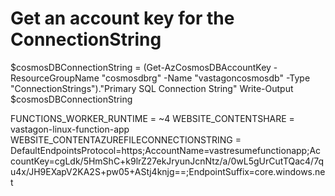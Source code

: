 # Get an account key for the ConnectionString

$cosmosDBConnectionString = (Get-AzCosmosDBAccountKey -ResourceGroupName "cosmosdbrg" -Name "vastagoncosmosdb" -Type "ConnectionStrings")."Primary SQL Connection String"
Write-Output $cosmosDBConnectionString














FUNCTIONS_WORKER_RUNTIME = ~4
WEBSITE_CONTENTSHARE = vastagon-linux-function-app
WEBSITE_CONTENTAZUREFILECONNECTIONSTRING = DefaultEndpointsProtocol=https;AccountName=vastresumefunctionapp;AccountKey=cgLdk/5HmShC+k9lrZ27ekJryunJcnNtz/a/0wL5gUrCutTQac4/7qu4x/JH9EXapV2KA2S+pw05+AStj4knjg==;EndpointSuffix=core.windows.net

